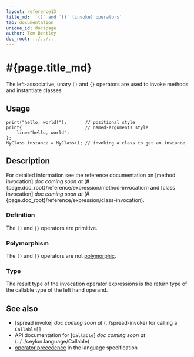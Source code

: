 ```yaml
---
layout: reference13
title_md: '`()` and `{}` (invoke) operators'
tab: documentation
unique_id: docspage
author: Tom Bentley
doc_root: ../../..
---
```


# #{page.title_md}

The left-associative, unary `()` and `{}` operators are used to invoke methods
and instantiate classes

## Usage

<!-- cat: class MyClass() {} -->
<!-- cat: void m() { -->
<!-- try: -->
    print("hello, world!");       // positional style
    print{                        // named-arguments style
        line="hello, world";
    };
    MyClass instance = MyClass(); // invoking a class to get an instance
<!-- cat: } -->

## Description

For detailed information see the reference documentation on 
[method invocation] _doc coming soon at_ (#{page.doc_root}/reference/expression/method-invocation) and 
[class invocation] _doc coming soon at_ (#{page.doc_root}/reference/expression/class-invocation).

### Definition

The `()` and `{}` operators are primitive.

### Polymorphism

The `()` and `{}` operators are not [polymorphic](#{page.doc_root}/reference/operator/operator-polymorphism). 

### Type

The result type of the invocation operator expressions is the return type of the callable type of the left hand operand.

## See also

* [spread invoke] _doc coming soon at_ (../spread-invoke) for calling a `Callable[]`
* API documentation for [`Callable`] _doc coming soon at_ (../../ceylon.language/Callable)
* [operator precedence](#{site.urls.spec_current}#operatorprecedence) in the 
  language specification

